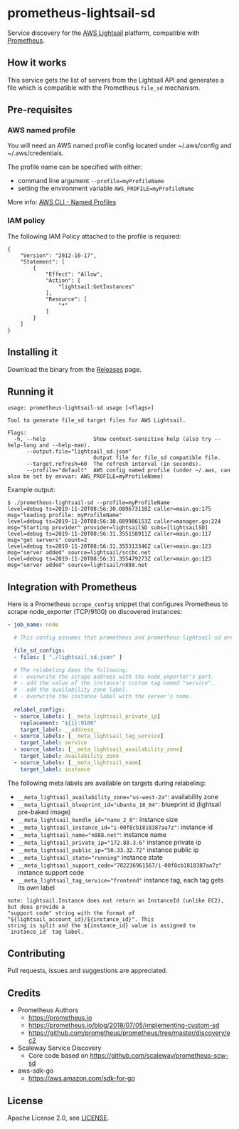 # prometheus-lightsail-sd
Service discovery for the [AWS Lightsail](https://aws.amazon.com/lightsail/) platform, compatible with [Prometheus](https://prometheus.io).

## How it works

This service gets the list of servers from the Lightsail API and generates a file which is compatible with the Prometheus `file_sd` mechanism.

## Pre-requisites

### AWS named profile
You will need an AWS named profile config located under ~/.aws/config and ~/.aws/credentials.

The profile name can be specified with either:
* command line argument `--profile=myProfileName`
* setting the environment variable `AWS_PROFILE=myProfileName`

More info: [AWS CLI - Named Profiles](https://docs.aws.amazon.com/cli/latest/userguide/cli-configure-profiles.html)

### IAM policy
The following IAM Policy attached to the profile is required:
```
{
    "Version": "2012-10-17",
    "Statement": [
        {
            "Effect": "Allow",
            "Action": [
                "lightsail:GetInstances"
            ],
            "Resource": [
                "*"
            ]
        }
    ]
}
```

## Installing it

Download the binary from the [Releases](https://github.com/n888/prometheus-lightsail-sd/releases) page.

## Running it

```
usage: prometheus-lightsail-sd usage [<flags>]

Tool to generate file_sd target files for AWS Lightsail.

Flags:
  -h, --help               Show context-sensitive help (also try --help-long and --help-man).
      --output.file="lightsail_sd.json"  
                           Output file for file_sd compatible file.
      --target.refresh=60  The refresh interval (in seconds).
      --profile="default"  AWS config named profile (under ~/.aws, can also be set by envvar: AWS_PROFILE=myProfileName)
```

Example output:

```
$ ./prometheus-lightsail-sd --profile=myProfileName
level=debug ts=2019-11-20T08:56:30.089673118Z caller=main.go:175 msg="loading profile: myProfileName"
level=debug ts=2019-11-20T08:56:30.089986153Z caller=manager.go:224 msg="Starting provider" provider=lightsailSD subs=[lightsailSD]
level=debug ts=2019-11-20T08:56:31.355158911Z caller=main.go:117 msg="get servers" count=2
level=debug ts=2019-11-20T08:56:31.355313346Z caller=main.go:123 msg="server added" source=lightsail/sccbc.net
level=debug ts=2019-11-20T08:56:31.355479273Z caller=main.go:123 msg="server added" source=lightsail/n888.net
```

## Integration with Prometheus

Here is a Prometheus `scrape_config` snippet that configures Prometheus to scrape node_exporter (TCP/9100) on discovered instances:

```yaml
- job_name: node

  # This config assumes that prometheus and prometheus-lightsail-sd are started from the same directory:

  file_sd_configs:
  - files: [ "./lightsail_sd.json" ]

  # The relabeling does the following:
  # - overwrite the scrape address with the node_exporter's port.
  # - add the value of the instance's custom tag named "service".
  # - add the availability zone label.
  # - overwrite the instance label with the server's name.
  
  relabel_configs:
  - source_labels: [__meta_lightsail_private_ip]
    replacement: "${1}:9100"
    target_label: __address__
  - source_labels: [__meta_lightsail_tag_service]
    target_label: service
  - source_labels: [__meta_lightsail_availability_zone]
    target_label: availability_zone
  - source_labels: [__meta_lightsail_name]
    target_label: instance
```

The following meta labels are available on targets during relabeling:

* `__meta_lightsail_availability_zone="us-west-2a"`: availability zone
* `__meta_lightsail_blueprint_id="ubuntu_18_04"`: blueprint id (lightsail pre-baked image)
* `__meta_lightsail_bundle_id="nano_2_0"`: instance size
* `__meta_lightsail_instance_id="i-00f8cb1818387aa7z"`: instance id
* `__meta_lightsail_name="n888.net"`: instance name
* `__meta_lightsail_private_ip="172.88.3.6"` instance private ip
* `__meta_lightsail_public_ip="50.33.32.72"` instance public ip
* `__meta_lightsail_state="running"` instance state
* `__meta_lightsail_support_code="782236961567/i-00f8cb1818387aa7z"` instance support code
* `__meta_lightsail_tag_service="frontend"` instance tag, each tag gets its own label

```
note: lightsail.Instance does not return an InstanceId (unlike EC2), but does provide a 
"support code" string with the format of "${lightsail_account_id}/${instance_id}". This
string is split and the ${instance_id} value is assigned to `instance_id` tag label.
```

## Contributing

Pull requests, issues and suggestions are appreciated.

## Credits

* Prometheus Authors 
  * https://prometheus.io  
  * https://prometheus.io/blog/2018/07/05/implementing-custom-sd  
  * https://github.com/prometheus/prometheus/tree/master/discovery/ec2  
* Scaleway Service Discovery
  * Core code based on https://github.com/scaleway/prometheus-scw-sd  
* aws-sdk-go
  * https://aws.amazon.com/sdk-for-go  

## License

Apache License 2.0, see [LICENSE](https://github.com/n888/prometheus-lightsail-sd/blob/master/LICENSE).
